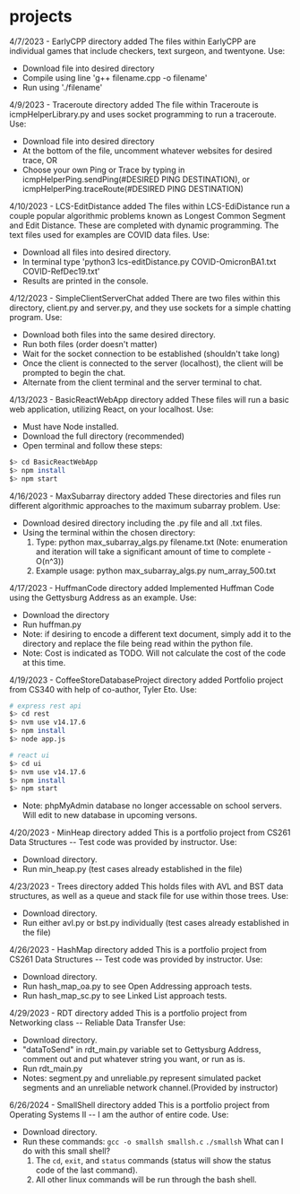 # projects

4/7/2023 - EarlyCPP directory added
The files within EarlyCPP are individual games that include checkers, text surgeon, and twentyone.
Use:
  - Download file into desired directory
  - Compile using line 'g++ filename.cpp -o filename'
  - Run using './filename'

4/9/2023 - Traceroute directory added
The file within Traceroute is icmpHelperLibrary.py and uses socket programming to run a traceroute.
Use:
  - Download file into desired directory
  - At the bottom of the file, uncomment whatever websites for desired trace, OR
  - Choose your own Ping or Trace by typing in icmpHelperPing.sendPing(#DESIRED PING DESTINATION), or icmpHelperPing.traceRoute(#DESIRED PING DESTINATION)

4/10/2023 - LCS-EditDistance added
The files within LCS-EdiDistance run a couple popular algorithmic problems known as Longest Common Segment and Edit Distance. These are completed with dynamic programming. The text files used for examples are COVID data files.
Use:
  - Download all files into desired directory.
  - In terminal type 'python3 lcs-editDistance.py COVID-OmicronBA1.txt COVID-RefDec19.txt'
  - Results are printed in the console.
  
4/12/2023 - SimpleClientServerChat added
There are two files within this directory, client.py and server.py, and they use sockets for a simple chatting program.
Use:
  - Download both files into the same desired directory.
  - Run both files (order doesn't matter)
  - Wait for the socket connection to be established (shouldn't take long)
  - Once the client is connected to the server (localhost), the client will be prompted to begin the chat. 
  - Alternate from the client terminal and the server terminal to chat.
  
4/13/2023 - BasicReactWebApp directory added
These files will run a basic web application, utilizing React, on your localhost.
Use:
  - Must have Node installed.
  - Download the full directory (recommended)
  - Open terminal and follow these steps:
```bash
$> cd BasicReactWebApp
$> npm install
$> npm start
```
      
4/16/2023 - MaxSubarray directory added
These directories and files run different algorithmic approaches to the maximum subarray problem.
Use:
  - Download desired directory including the .py file and all .txt files.
  - Using the terminal within the chosen directory:
      1. Type: python max_subarray_algs.py filename.txt (Note: enumeration and iteration will take a significant amount of time to complete - O(n^3))
      2. Example usage: python max_subarray_algs.py num_array_500.txt
      
4/17/2023 - HuffmanCode directory added
Implemented Huffman Code using the Gettysburg Address as an example.
Use:
  - Download the directory
  - Run huffman.py
  - Note: if desiring to encode a different text document, simply add it to the directory and replace the file being read within the python file.
  - Note: Cost is indicated as TODO. Will not calculate the cost of the code at this time.
  
4/19/2023 - CoffeeStoreDatabaseProject directory added
Portfolio project from CS340 with help of co-author, Tyler Eto.
Use:
```bash
# express rest api
$> cd rest
$> nvm use v14.17.6
$> npm install
$> node app.js
```
```bash
# react ui
$> cd ui
$> nvm use v14.17.6
$> npm install
$> npm start
```
  - Note: phpMyAdmin database no longer accessable on school servers. Will edit to new database in upcoming versons.
  
4/20/2023 - MinHeap directory added
This is a portfolio project from CS261 Data Structures -- Test code was provided by instructor.
Use:
  - Download directory.
  - Run min_heap.py (test cases already established in the file)
  
4/23/2023 - Trees directory added
This holds files with AVL and BST data structures, as well as a queue and stack file for use within those trees.
Use:
  - Download directory.
  - Run either avl.py or bst.py individually (test cases already established in the file)
  
4/26/2023 - HashMap directory added
This is a portfolio project from CS261 Data Structures -- Test code was provided by instructor.
Use:
  - Download directory.
  - Run hash_map_oa.py to see Open Addressing approach tests.
  - Run hash_map_sc.py to see Linked List approach tests.
  
4/29/2023 - RDT directory added
This is a portfolio project from Networking class -- Reliable Data Transfer
Use:
  - Download directory.
  - "dataToSend" in rdt_main.py variable set to Gettysburg Address, comment out and put whatever string you want, or run as is.
  - Run rdt_main.py
  - Notes: segment.py and unreliable.py represent simulated packet segments and an unreliable network channel.(Provided by instructor)

6/26/2024 - SmallShell directory added
This is a portfolio project from Operating Systems II -- I am the author of entire code.
Use: 
  - Download directory.
  - Run these commands:
      `gcc -o smallsh smallsh.c`
      `./smallsh`
What can I do with this small shell?
    1. The `cd`, `exit`, and `status` commands (status will show the status code of the last command).
    2. All other linux commands will be run through the bash shell.
